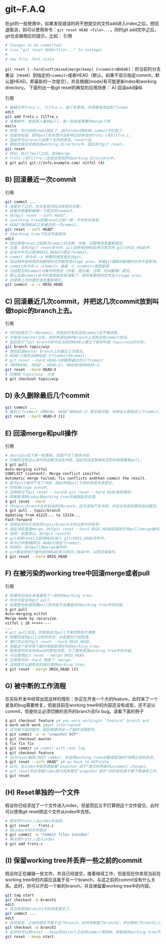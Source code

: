 # git~F.A.Q

在git的一般使用中，如果发现错误的将不想提交的文件add进入index之后，想回退取消，则可以使用命令：`git reset HEAD <file>...`，同时git add完毕之后，git也会做相应的提示，比如：
引用
```bash
# Changes to be committed:
# (use "git reset HEAD<file>..." to unstage)
#
# new file: Test.scala
```

`git reset [--hard|soft|mixed|merge|keep] [<commit>或HEAD]`：将当前的分支重设（reset）到指定的`<commit>`或者HEAD（默认，如果不显示指定commit，默认是HEAD，即最新的一次提交），并且根据[mode]有可能更新index和working directory。
下面列出一些git reset的典型的应用场景：
A) 回滚add操纵

引用
```bash
# 编辑文件frotz.c, filfre.c，做了些更改，并把更改添加到了index
edit
git add frotz.c filfre.c
# 查看邮件，发现某人要你pull，有一些改变需要你merge下来
mailx
# 然而，你已经把index搞乱了，因为index同HEAD commit不匹配了，
# 但是你知道，即将pull的东西不会影响已经修改的frotz.c和filfre.c，
# 因此你可以revert这两个文件的改变。revert后，
# 那些改变应该依旧在working directory中，因此执行git reset。
git reset
# 然后，执行了pull之后，自动merge，
# frotz.c和filfre.c这些改变依然在working directory中。
$ git pull git://info.example.com/ nitfol (4)
```

## B) 回滚最近一次commit
引用
```bash
git commit ...
# 当提交了之后，你又发现代码没有提交完整，
# 或者你想重新编辑一下提交的comment，
# 执行git reset --soft HEAD^，
# 让working tree还跟reset之前一样，不作任何改变。
# HEAD^指向HEAD之前最近的一次commit。
git reset --soft HEAD^
# 对working tree下的文件做修改
edit
# 然后使用reset之前那次commit的注释、作者、日期等信息重新提交。
# 注意，当执行git reset命令时，git会把老的HEAD拷贝到文件.git/ORIG_HEAD中，
# 在命令中可以使用ORIG_HEAD引用这个commit。
# commit 命令中 -a 参数的意思是告诉git，
# 自动把所有修改的和删除的文件都放进stage area，未被git跟踪的新建的文件不受影响。
# commit命令中-c <commit> 或者 -C <commit>意思是拿
# 已经提交的commit对象中的信息（作者，提交者，注释，时间戳等）提交，
# 那么这条commit命令的意思就非常清晰了，把所有更改的文件加入stage area，
# 并使用上次的提交信息重新提交。
git commit -a -c ORIG_HEAD
```

## C) 回滚最近几次commit，并把这几次commit放到叫做topic的branch上去。
引用
```bash
# 你已经提交了一些commit，但是此时发现这些commit还不够成熟，
# 不能进入master分支，但你希望在新的branch上润色这些commit改动。
# 因此执行了git branch命令在当前的HEAD上建立了新的叫做 topic/wip的分支。
git branch topic/wip
# 然后回滚master branch上的最近三次提交。
# HEAD~3指向当前HEAD-3个commit的commit，
# git reset --hard HEAD~3即删除最近的三个commit
#（删除HEAD, HEAD^, HEAD~2），将HEAD指向HEAD~3。
git reset --hard HEAD~3
# 切换到`topic/wip` 分支
$ git checkout topic/wip
```

## D) 永久删除最后几个commit
```bash
git commit ...
# 最后三个commit（即HEAD, HEAD^和HEAD~2）提交有问题，你想永久删除这三个commit。
git reset --hard HEAD~3 (1)
```

## E) 回滚merge和pull操作
引用
```bash
# 从origin拉下来一些更新，但是产生了很多冲突，
# 你暂时没有这么多时间去解决这些冲突，因此你决定稍候有空的时候再重新pull。
$ git pull
Auto-merging nitfol
CONFLICT (content): Merge conflict innitfol
Automatic merge failed; fix conflicts andthen commit the result.
# 由于pull操作产生了冲突，因此所有pull下来的改变尚未提交，
# 仍然再stage area中，
# 这种情况下git reset --hard与 git reset --hard HEAD意思相同，
# 即都是清除index和working tree中被搞乱的东西。
$ git reset --hard
# 将topic/branch合并到当前的branch，这次没有产生冲突，并且合并后的更改自动提交。
$ git pull . topic/branch
Updating from 41223... to 13134...
Fast-forward
# 但是此时你又发现将topic/branch合并过来为时尚早，
# 因此决定退滚merge，执行git reset --hard ORIG_HEAD回滚刚才的pull/merge操作。
# 说明：前面讲过，执行git reset时，
# git会把reset之前的HEAD放入.git/ORIG_HEAD文件中，
# 命令行中使用ORIG_HEAD引用这个commit。
# 同样的，执行pull和merge操作时，
# git都会把执行操作前的HEAD放入ORIG_HEAD中，以防回滚操作。
$ git reset --hard ORIG_HEAD
```

## F) 在被污染的working tree中回滚merge或者pull
引用
```bash
# 即便你已经在本地更改了一些你的working tree，
# 你也可安全的git pull，
# 前提是你知道将要pull的内容不会覆盖你的working tree中的内容。
$ git pull
Auto-merging nitfol
Merge made by recursive.
nitfol | 20 +++++----
...
# git pull完后，你发现这次pull下来的修改不满意，
# 想要回滚到pull之前的状态，从前面的介绍知道，
# 我们可以执行git reset --hard ORIG_HEAD，
# 但是这个命令有个副作用就是清空你的working tree，
# 即丢弃你的本地未add的那些改变。为了避免丢弃working tree中的内容，
# 可以使用git reset --merge ORIG_HEAD，
# 注意其中的--hard 换成了--merge，
# 这样就可以避免在回滚时清除working tree。
$ git reset --merge ORIG_HEAD (2)
```

## G) 被中断的工作流程
在实际开发中经常出现这样的情形：你正在开发一个大的feature，此时来了一个紧急的bug需要修复，但是目前在working tree中的内容还没有成型，还不足以commit，但是你又必须切换的另外的branch去fix bug。请看下面的例子
```bash
$ git checkout feature ;# you were workingin "feature" branch and
$ work work work ;#got interrupted
# 这次属于临时提交，因此随便添加一个临时注释即可。
$ git commit -a -m "snapshot WIP"
$ git checkout master
$ fix fix fix
$ git commit ;# commit with real log
$ git checkout feature
# 这次reset删除了WIP commit，并且把working tree设置成提交WIP快照之前的状态。
$ git reset --soft HEAD^ ;# go back to WIPstate
# 此时，在index中依然遗留着“snapshot WIP”提交时所做的uncommit changes，
# git reset将会清理index成为尚未提交"snapshot WIP"时的状态便于接下来继续工作。
$ git reset
``` 

## (H) Reset单独的一个文件
假设你已经添加了一个文件进入index，但是而后又不打算把这个文件提交，此时可以使用git reset把这个文件从index中去除。
```bash
# 把文件frotz.c从index中去除，
$ git reset -- frotz.c
# 把index中的文件提交
$ git commit -m "Commit files inindex"
# 再次把frotz.c加入index
$ git add frotz.c
```

## (I) 保留working tree并丢弃一些之前的commit
假设你正在编辑一些文件，并且已经提交，接着继续工作，但是现在你发现当前在working tree中的内容应该属于另一个branch，与这之前的commit没有什么关系。此时，你可以开启一个新的branch，并且保留着working tree中的内容。
```bash
git tag start
git checkout -b branch1
edit
# 这次是把在branch1中的改变提交了。
git commit ...
edit
# 此时发现，之前的提交不属于这个branch，此时你新建了branch2，并切换到了branch2上。
git checkout -b branch2
# 此时你可以用reset --keep把在start之后的commit清除掉，但是保持working tree不变。
git reset --keep start
```

